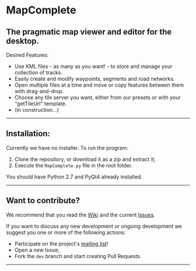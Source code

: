 # MapComplete

## The pragmatic map viewer and editor for the desktop.

Desired Features:

 - Use KML files - as many as you want! - to store and manage your collection of tracks.
 - Easily create and modify waypoints, segments and road networks.
 - Open multiple files at a time and move or copy features between them with drag-and-drop.
 - Choose any tile server you want, either from our presets or with your "getTileUrl" template.
 - (in construction...)

----------------------------

## Installation:

Currently we have no installer. To run the program:

1. Clone the repository, or download it as a zip and extract it;
2. Execute the `MapComplete.py` file in the root folder.

You should have Python 2.7 and PyQt4 already installed.

----------------------------

## Want to contribute?

We recommend that you read the [Wiki](https://github.com/heltonbiker/MapComplete/wiki) and the current [Issues](https://github.com/heltonbiker/MapComplete/issues).

If you want to discuss any new development or ongoing development we suggest you one or more of the following actions:
- Participate on the project's [mailing list](https://groups.google.com/forum/#!forum/mapcomplete)!
- Open a new Issue;
- Fork the `dev` branch and start creating Pull Requests.


------------------------------
